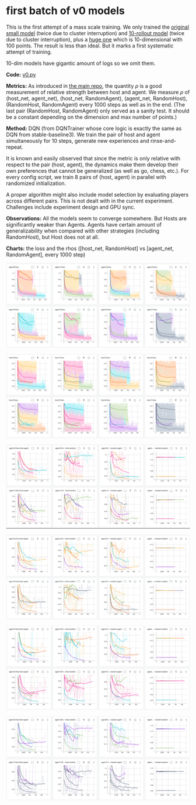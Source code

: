 # first batch of v0 models
This is the first attempt of a mass scale training. We only trained the [original small model](trainer_cfg_small.yml) (twice due to cluster interruption) and [10-rollout model](trainer_cfg_v0-10-rollout.yml) (twice due to cluster interruption), plus a [huge one](trainer_cfg_v0-huge.yml) which is 10-dimensional with 100 points. The result is less than ideal. But it marks a first systematic attempt of training.

10-dim models have gigantic amount of logs so we omit them.

**Code:** [v0.py](v0.py)

**Metrics:** As introduced in [the main repo](https://github.com/honglu2875/hironaka), the quantity $\rho$ is a good measurement of relative strength between host and agent. We measure $\rho$ of (host_net, agent_net), (host_net, RandomAgent), (agent_net, RandomHost), (RandomHost, RandomAgent) every 1000 steps as well as in the end. (The last pair (RandomHost, RandomAgent) only served as a sanity test. It should be a constant depending on the dimension and max number of points.)

**Method:** DQN (from DQNTrainer whose core logic is exactly the same as DQN from stable-baseline3). We train the pair of host and agent simultaneously for 10 steps, generate new experiences and rinse-and-repeat. 

It is known and easily observed that since the metric is only relative with respect to the pair (host, agent), the dynamics make them develop their own preferences that cannot be generalized (as well as go, chess, etc.). For every config script, we train 8 pairs of (host, agent) in parallel with randomized initialization.

A proper algorithm might also include model selection by evaluating players across different pairs. This is not dealt with in the current experiment. Challenges include experiment design and GPU sync.

**Observations:** All the models seem to converge somewhere. But Hosts are significantly weaker than Agents. Agents have certain amount of generalizability when compared with other strategies (including RandomHost), but Host does not at all. 

**Charts:** the loss and the rhos ([host_net, RandomHost] vs [agent_net, RandomAgent], every 1000 step)

![](img/loss1.png)

![](img/loss2.png)

![](img/rho1.png)

![](img/rho2.png)

![](img/rho3.png)

![](img/rho4.png)

